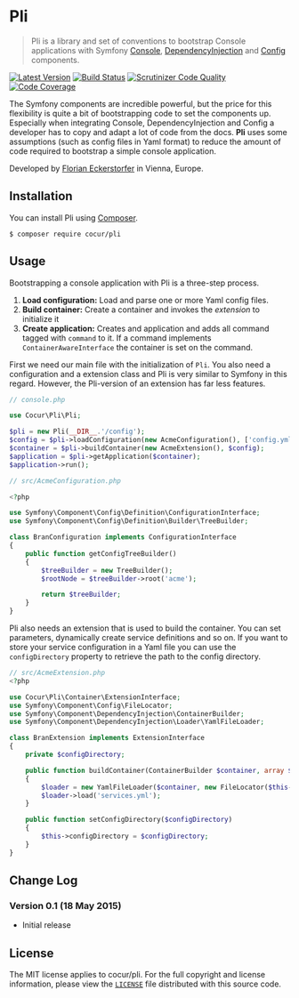Pli
===

> Pli is a library and set of conventions to bootstrap Console applications with Symfony
[Console](https://github.com/symfony/Console), [DependencyInjection](https://github.com/symfony/DependencyInjection)
and [Config](https://github.com/symfony/Config) components.

[![Latest Version](https://img.shields.io/packagist/v/cocur/pli.svg)](https://packagist.org/packages/cocur/pli)
[![Build Status](https://travis-ci.org/cocur/pli.svg?branch=master)](https://travis-ci.org/cocur/pli)
[![Scrutinizer Code Quality](https://scrutinizer-ci.com/g/cocur/pli/badges/quality-score.png?b=master)](https://scrutinizer-ci.com/g/cocur/pli/?branch=master)
[![Code Coverage](https://scrutinizer-ci.com/g/cocur/pli/badges/coverage.png?b=master)](https://scrutinizer-ci.com/g/cocur/pli/?branch=master)

The Symfony components are incredible powerful, but the price for this flexibility is quite a bit of bootstrapping code
to set the components up. Especially when integrating Console, DependencyInjection and Config a developer has to
copy and adapt a lot of code from the docs. **Pli** uses some assumptions (such as config files in Yaml format) to
reduce the amount of code required to bootstrap a simple console application.

Developed by [Florian Eckerstorfer](https://florian.ec) in Vienna, Europe.


Installation
------------

You can install Pli using [Composer](http://getcomposer.org).

```shell
$ composer require cocur/pli
```


Usage
-----

Bootstrapping a console application with Pli is a three-step process.

1. **Load configuration:** Load and parse one or more Yaml config files.
2. **Build container:** Create a container and invokes the *extension* to initialize it
3. **Create application:** Creates and application and adds all command tagged with `command` to it. If a command
implements `ContainerAwareInterface` the container is set on the command.

First we need our main file with the initialization of `Pli`. You also need a configuration and a extension class and
Pli is very similar to Symfony in this regard. However, the Pli-version of an extension has far less features.

```php
// console.php

use Cocur\Pli\Pli;

$pli = new Pli(__DIR__.'/config');
$config = $pli->loadConfiguration(new AcmeConfiguration(), ['config.yml']);
$container = $pli->buildContainer(new AcmeExtension(), $config);
$application = $pli->getApplication($container);
$application->run();
```

```php
// src/AcmeConfiguration.php

<?php

use Symfony\Component\Config\Definition\ConfigurationInterface;
use Symfony\Component\Config\Definition\Builder\TreeBuilder;

class BranConfiguration implements ConfigurationInterface
{
    public function getConfigTreeBuilder()
    {
        $treeBuilder = new TreeBuilder();
        $rootNode = $treeBuilder->root('acme');

        return $treeBuilder;
    }
}
```

Pli also needs an extension that is used to build the container. You can set parameters, dynamically create
service definitions and so on. If you want to store your service configuration in a Yaml file you can use the
 `configDirectory` property to retrieve the path to the config directory.

```php
// src/AcmeExtension.php
<?php

use Cocur\Pli\Container\ExtensionInterface;
use Symfony\Component\Config\FileLocator;
use Symfony\Component\DependencyInjection\ContainerBuilder;
use Symfony\Component\DependencyInjection\Loader\YamlFileLoader;

class BranExtension implements ExtensionInterface
{
    private $configDirectory;

    public function buildContainer(ContainerBuilder $container, array $config = [])
    {
        $loader = new YamlFileLoader($container, new FileLocator($this->configDirectory));
        $loader->load('services.yml');
    }

    public function setConfigDirectory($configDirectory)
    {
        $this->configDirectory = $configDirectory;
    }
}
```


Change Log
----------

### Version 0.1 (18 May 2015)

- Initial release


License
-------

The MIT license applies to cocur/pli. For the full copyright and license information, please view the
[`LICENSE`](https://github.com/cocur/pli/blob/master/LICENSE) file distributed with this source code.
